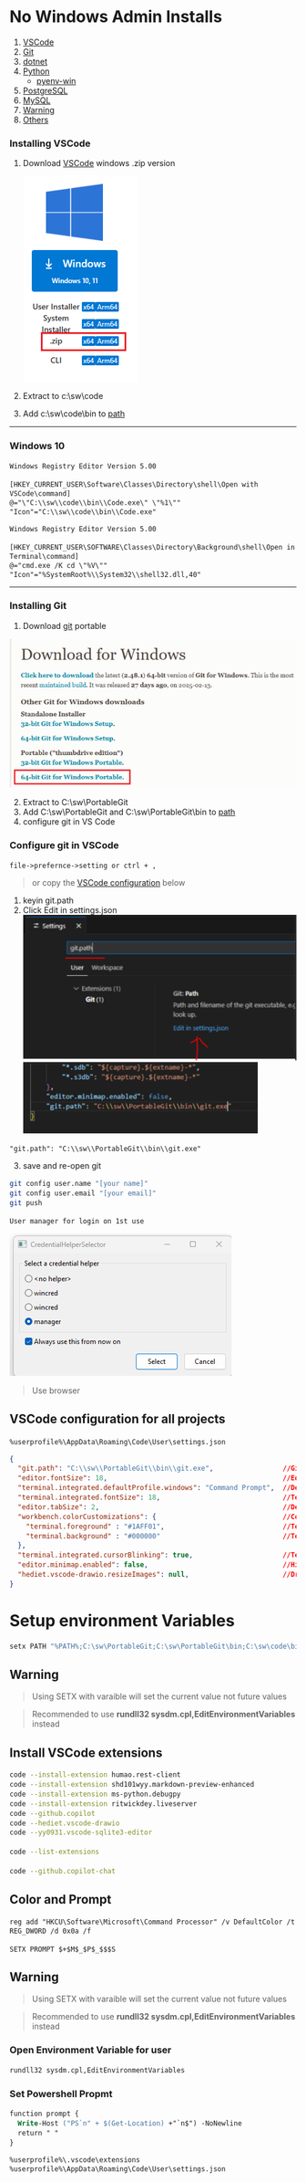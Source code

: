 # No Windows Admin Installs
1. [VSCode](#installing-vscode)
2. [Git](#installing-git)
3. [dotnet](dotnet-no-admin.md)
4. [Python](python-no-admin.md#python)
    - [pyenv-win](python-no-admin.md#install-pyenv-win)
5. [PostgreSQL](postgresql-no-admin.md)
6. [MySQL](mysql-no-admin.md)
1. [Warning](#warning)
1. [Others](#others)

### Installing VSCode
1. Download [VSCode][1] windows .zip version

    ![vscode-select](img/vscode-zip.png)
1. Extract to c:\sw\code
1. Add c:\sw\code\bin to [path](#adding-to-path)

---
### Windows 10

```reg
Windows Registry Editor Version 5.00

[HKEY_CURRENT_USER\Software\Classes\Directory\shell\Open with VSCode\command]
@="\"C:\\sw\\code\\bin\\Code.exe\" \"%1\""
"Icon"="C:\\sw\\code\\bin\\Code.exe"
```
```reg
Windows Registry Editor Version 5.00

[HKEY_CURRENT_USER\SOFTWARE\Classes\Directory\Background\shell\Open in Terminal\command]
@="cmd.exe /K cd \"%V\""
"Icon"="%SystemRoot%\\System32\\shell32.dll,40"
```
---

### Installing Git
1. Download [git][2] portable

  ![git-select](img/git-portable.png)

2. Extract to C:\sw\PortableGit
1. Add C:\sw\PortableGit and C:\sw\PortableGit\bin to [path](#setup-environment-variables)
1. configure git in VS Code

### Configure git in VSCode
`file->prefernce->setting or ctrl + ,`
> or copy the [VSCode configuration](#vscode-configuration-for-all-projects) below
1. keyin git.path
2. Click Edit in settings.json  
  ![git.path][3] 
  ![settings.json][4]

  `"git.path": "C:\\sw\\PortableGit\\bin\\git.exe"`
  
3. save and re-open git

```bash
git config user.name "[your name]"
git config user.email "[your email]"
git push
```

`User manager for login on 1st use`

![git-manager](img/vsc-git-credential.png)
> Use browser


## VSCode configuration for all projects
`%userprofile%\AppData\Roaming\Code\User\settings.json`
```json
{
  "git.path": "C:\\sw\\PortableGit\\bin\\git.exe",                 //Git Executable Path
  "editor.fontSize": 18,                                           //Editor Font Size
  "terminal.integrated.defaultProfile.windows": "Command Prompt",  //Default Terminal - CMD
  "terminal.integrated.fontSize": 18,                              //Terminal Font Size
  "editor.tabSize": 2,                                             //Default Editor space tab size
  "workbench.colorCustomizations": {                               //Color Customization
    "terminal.foreground" : "#1AFF01",                             //Terminal Text Color
    "terminal.background" : "#000000"                              //Terminal Background Color
  },
  "terminal.integrated.cursorBlinking": true,                      //Terminal Corsor
  "editor.minimap.enabled": false,                                 //Hide Minimap
  "hediet.vscode-drawio.resizeImages": null,                       //Drwa IO Extsion resize image
}
```

# Setup environment Variables
```bash
setx PATH "%PATH%;C:\sw\PortableGit;C:\sw\PortableGit\bin;C:\sw\code\bin;"
```
## Warning
> Using SETX with varaible will set the current value not future values

> Recommended to use **rundll32 sysdm.cpl,EditEnvironmentVariables** instead


## Install VSCode extensions
```bash
code --install-extension humao.rest-client
code --install-extension shd101wyy.markdown-preview-enhanced
code --install-extension ms-python.debugpy
code --install-extension ritwickdey.liveserver
code --github.copilot
code --hediet.vscode-drawio
code --yy0931.vscode-sqlite3-editor

code --list-extensions

code --github.copilot-chat

```

## Color and Prompt
```
reg add "HKCU\Software\Microsoft\Command Processor" /v DefaultColor /t REG_DWORD /d 0x0a /f

SETX PROMPT $+$M$_$P$_$$$S
```

## Warning
> Using SETX with varaible will set the current value not future values

> Recommended to use **rundll32 sysdm.cpl,EditEnvironmentVariables** instead

### Open Environment Variable for user
```bash
rundll32 sysdm.cpl,EditEnvironmentVariables
```

### Set Powershell Propmt
```ps
function prompt {
  Write-Host ("PS`n" + $(Get-Location) +"`n$") -NoNewline
  return " "
}
```

```explorer
%userprofile%\.vscode\extensions
%userprofile%\AppData\Roaming\Code\User\settings.json
```

[1]:https://code.visualstudio.com/download
[2]:https://git-scm.com/downloads/win
[3]:img/vsc-git-path.png
[4]:img/vsc-git-path-save.png

